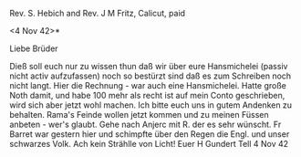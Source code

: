 Rev. S. Hebich and Rev. J M Fritz, Calicut, paid

 <4 Nov 42>*

Liebe Brüder

Dieß soll euch nur zu wissen thun daß wir über eure Hansmichelei (passiv nicht activ aufzufassen) noch so bestürzt sind daß es zum Schreiben noch nicht langt. Hier die Rechnung - war auch eine Hansmichelei. Hatte große Noth damit, und habe 100 mehr als recht ist auf mein Conto geschrieben, wird sich aber jetzt wohl machen. Ich bitte euch uns in gutem Andenken zu behalten. Rama's Feinde wollen jetzt kommen und zu meinen Füssen anbeten - wer's glaubt. Gehe nach Anjerc mit R. der es sehr wünscht. Fr Barret war gestern hier und schimpfte über den Regen die Engl. und unser schwarzes Volk. Ach kein Strählle von Licht!
 Euer H Gundert
Tell 4 Nov 42

